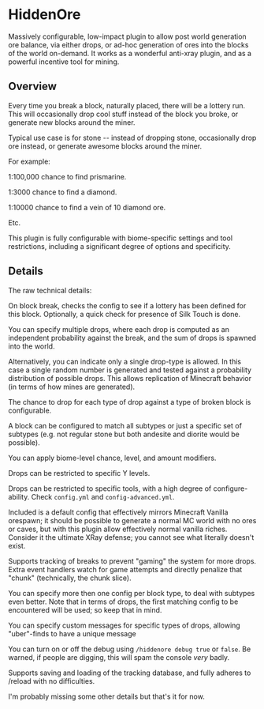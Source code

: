 # HiddenOre

Massively configurable, low-impact plugin to allow post world generation ore balance, via either drops, or ad-hoc generation of ores into the blocks of the world on-demand. It works as a wonderful anti-xray plugin, and as a powerful incentive tool for mining.

## Overview

Every time you break a block, naturally placed, there will be a lottery run. This will occasionally drop cool stuff instead of the block you broke, or generate new blocks around the miner.

Typical use case is for stone -- instead of dropping stone, occasionally drop ore instead, or generate awesome blocks around the miner.

For example:

1:100,000 chance to find prismarine.

1:3000 chance to find a diamond.

1:10000 chance to find a vein of 10 diamond ore.

Etc.

This plugin is fully configurable with biome-specific settings and tool restrictions, including a significant degree of options and specificity. 

## Details

The raw technical details:

On block break, checks the config to see if a lottery has been defined for this block. Optionally, a quick check for presence of Silk Touch is done.

You can specify multiple drops, where each drop is computed as an independent probability against the break, and the sum of drops is spawned into the world.

Alternatively, you can indicate only a single drop-type is allowed. In this case a single random number is generated and tested against a probability distribution of possible drops. This allows replication of Minecraft behavior (in terms of how mines are generated).

The chance to drop for each type of drop against a type of broken block is configurable.

A block can be configured to match all subtypes or just a specific set of subtypes (e.g. not regular stone but both andesite and diorite would be possible).

You can apply biome-level chance, level, and amount modifiers.

Drops can be restricted to specific Y levels.

Drops can be restricted to specific tools, with a high degree of configure-ability. Check `config.yml` and `config-advanced.yml`. 

Included is a default config that effectively mirrors Minecraft Vanilla orespawn; it should be possible to generate a normal MC world with no ores or caves, but with this plugin allow effectively normal vanilla riches. Consider it the ultimate XRay defense; you cannot see what literally doesn't exist.

Supports tracking of breaks to prevent "gaming" the system for more drops. Extra event handlers watch for game attempts and directly penalize that "chunk" (technically, the chunk slice).

You can specify more then one config per block type, to deal with subtypes even better. Note that in terms of drops, the first matching config to be encountered will be used; so keep that in mind. 

You can specify custom messages for specific types of drops, allowing "uber"-finds to have a unique message

You can turn on or off the debug using `/hiddenore debug true` or `false`. Be warned, if people are digging, this will spam the console _very_ badly.

Supports saving and loading of the tracking database, and fully adheres to /reload with no difficulties. 

I'm probably missing some other details but that's it for now.

